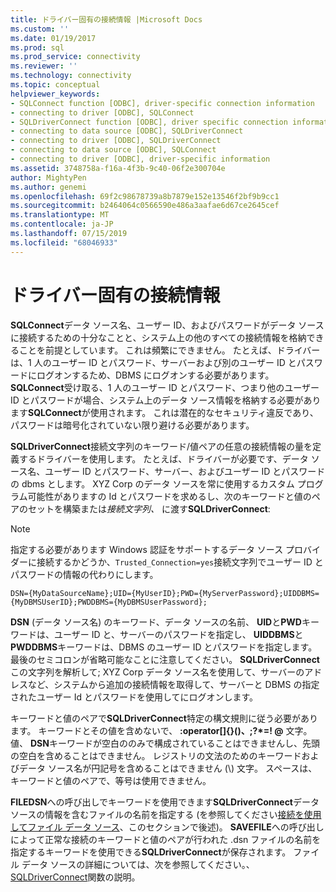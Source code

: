 ```yaml
---
title: ドライバー固有の接続情報 |Microsoft Docs
ms.custom: ''
ms.date: 01/19/2017
ms.prod: sql
ms.prod_service: connectivity
ms.reviewer: ''
ms.technology: connectivity
ms.topic: conceptual
helpviewer_keywords:
- SQLConnect function [ODBC], driver-specific connection information
- connecting to driver [ODBC], SQLConnect
- SQLDriverConnect function [ODBC], driver specific connection information
- connecting to data source [ODBC], SQLDriverConnect
- connecting to driver [ODBC], SQLDriverConnect
- connecting to data source [ODBC], SQLConnect
- connecting to driver [ODBC], driver-specific information
ms.assetid: 3748758a-f16a-4f3b-9c40-06f2e300704e
author: MightyPen
ms.author: genemi
ms.openlocfilehash: 69f2c98678739a8b7879e152e13546f2bf9b9cc1
ms.sourcegitcommit: b2464064c0566590e486a3aafae6d67ce2645cef
ms.translationtype: MT
ms.contentlocale: ja-JP
ms.lasthandoff: 07/15/2019
ms.locfileid: "68046933"
---
```

# <a name="driver-specific-connection-information"></a>ドライバー固有の接続情報
**SQLConnect**データ ソース名、ユーザー ID、およびパスワードがデータ ソースに接続するための十分なことと、システム上の他のすべての接続情報を格納できることを前提としています。 これは頻繁にできません。 たとえば、ドライバーは、1 人のユーザー ID とパスワード、サーバーおよび別のユーザー ID とパスワードにログオンするため、DBMS にログオンする必要があります。 **SQLConnect**受け取る、1 人のユーザー ID とパスワード、つまり他のユーザー ID とパスワードが場合、システム上のデータ ソース情報を格納する必要があります**SQLConnect**が使用されます。 これは潜在的なセキュリティ違反であり、パスワードは暗号化されていない限り避ける必要があります。  
  
 **SQLDriverConnect**接続文字列のキーワード/値ペアの任意の接続情報の量を定義するドライバーを使用します。 たとえば、ドライバーが必要です、データ ソース名、ユーザー ID とパスワード、サーバー、およびユーザー ID とパスワードの dbms とします。 XYZ Corp のデータ ソースを常に使用するカスタム プログラム可能性がありますの Id とパスワードを求めるし、次のキーワードと値のペアのセットを構築または*接続文字列、* に渡す**SQLDriverConnect**:  
  
> [!NOTE]  
>  指定する必要があります Windows 認証をサポートするデータ ソース プロバイダーに接続するかどうか、`Trusted_Connection=yes`接続文字列でユーザー ID とパスワードの情報の代わりにします。  
  
```  
DSN={MyDataSourceName};UID={MyUserID};PWD={MyServerPassword};UIDDBMS={MyDBMSUserID};PWDDBMS={MyDBMSUserPassword};  
```  
  
 **DSN** (データ ソース名) のキーワード、データ ソースの名前、 **UID**と**PWD**キーワードは、ユーザー ID と、サーバーのパスワードを指定し、 **UIDDBMS**と**PWDDBMS**キーワードは、DBMS のユーザー ID とパスワードを指定します。 最後のセミコロンが省略可能なことに注意してください。 **SQLDriverConnect**この文字列を解析して; XYZ Corp データ ソース名を使用して、サーバーのアドレスなど、システムから追加の接続情報を取得して、サーバーと DBMS の指定されたユーザー Id とパスワードを使用してにログオンします。  
  
 キーワードと値のペアで**SQLDriverConnect**特定の構文規則に従う必要があります。 キーワードとその値を含めないで、 **:operator[]{}()、;?\*=! @** 文字。 値、 **DSN**キーワードが空白ののみで構成されていることはできませんし、先頭の空白を含めることはできません。 レジストリの文法のためのキーワードおよびデータ ソース名が円記号を含めることはできません (\\) 文字。 スペースは、キーワードと値のペアで、等号は使用できません。  
  
 **FILEDSN**への呼び出しでキーワードを使用できます**SQLDriverConnect**データ ソースの情報を含むファイルの名前を指定する (を参照してください[接続を使用してファイル データ ソース](../../../odbc/reference/develop-app/connecting-using-file-data-sources.md)、このセクションで後述)。 **SAVEFILE**への呼び出しによって正常な接続のキーワードと値のペアが行われた .dsn ファイルの名前を指定するキーワードを使用できる**SQLDriverConnect**が保存されます。 ファイル データ ソースの詳細については、次を参照してください。、 [SQLDriverConnect](../../../odbc/reference/syntax/sqldriverconnect-function.md)関数の説明。
